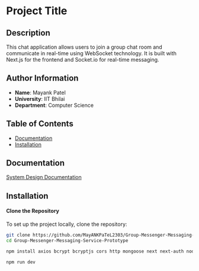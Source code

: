 # Project Title

## Description
This chat application allows users to join a group chat room and communicate in real-time using WebSocket technology. It is built with Next.js for the frontend and Socket.io for real-time messaging.

## Author Information

- **Name**: Mayank Patel
- **University**: IIT Bhilai
- **Department**: Computer Science

## Table of Contents

- [Documentation](#usage)
- [Installation](#installation)

## Documentation 
[System Design Documentation](https://github.com/MayANKPaTeL2303/Group-Messenger-Messaging-Service-Prototype/blob/main/System%20Design%20Documentation.pdf)
## Installation

#### Clone the Repository
To set up the project locally, clone the repository:

```bash
git clone https://github.com/MayANKPaTeL2303/Group-Messenger-Messaging-Service-Prototype.git
cd Group-Messenger-Messaging-Service-Prototype
```

```bash
npm install axios bcrypt bcryptjs cors http mongoose next next-auth nodemon react react-dom react-hook-form react-router-dom socket.io zod tailwindcss eslint autoprefixer
```

```bash
npm run dev
```

